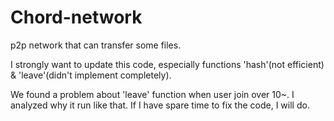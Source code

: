 # Chord-network
p2p network that can transfer some files. 

I strongly want to update this code, especially functions 'hash'(not efficient) & 'leave'(didn't implement completely).

We found a problem about 'leave' function when user join over 10~.
I analyzed why it run like that. If I have spare time to fix the code, I will do.
